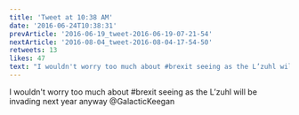 ```yaml
---
title: 'Tweet at 10:38 AM'
date: '2016-06-24T10:38:31'
prevArticle: '2016-06-19_tweet-2016-06-19-07-21-54'
nextArticle: '2016-08-04_tweet-2016-08-04-17-54-50'
retweets: 13
likes: 47
text: "I wouldn't worry too much about #brexit seeing as the L’zuhl will be invading next year anyway @GalacticKeegan"
---
```

I wouldn't worry too much about #brexit seeing as the L’zuhl will be invading next year anyway @GalacticKeegan